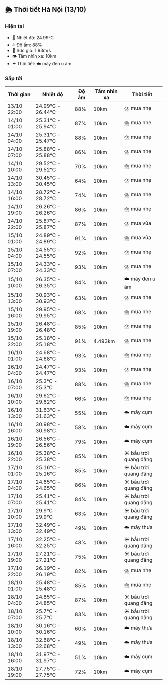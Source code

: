 ## 🌦️ Thời tiết Hà Nội (13/10)

### Hiện tại

- 🌡️ Nhiệt độ: 24.99℃
- 💦 Độ ẩm: 88%
- 💨 Sức gió: 1.93m/s
- 👁️ Tầm nhìn xa: 10km
- ☂️ Thời tiết: ☁️ mây đen u ám

### Sắp tới

| Thời gian | Nhiệt độ | Độ ẩm | Tầm nhìn xa | Thời tiết |
| --- | --- | --- | --- | --- |
| 13/10 22:00 | 24.99℃ - 26.44℃ | 88% | 10km | ⛈️ mưa nhẹ |
| 14/10 01:00 | 25.31℃ - 25.94℃ | 87% | 10km | ⛈️ mưa nhẹ |
| 14/10 04:00 | 25.31℃ - 25.47℃ | 88% | 10km | ⛈️ mưa nhẹ |
| 14/10 07:00 | 25.88℃ - 25.88℃ | 86% | 10km | ⛈️ mưa nhẹ |
| 14/10 10:00 | 29.52℃ - 29.52℃ | 70% | 10km | ⛈️ mưa nhẹ |
| 14/10 13:00 | 30.45℃ - 30.45℃ | 64% | 10km | ⛈️ mưa nhẹ |
| 14/10 16:00 | 28.72℃ - 28.72℃ | 74% | 10km | ⛈️ mưa nhẹ |
| 14/10 19:00 | 26.26℃ - 26.26℃ | 86% | 10km | ⛈️ mưa nhẹ |
| 14/10 22:00 | 25.87℃ - 25.87℃ | 87% | 10km | ⛈️ mưa vừa |
| 15/10 01:00 | 24.89℃ - 24.89℃ | 91% | 10km | ⛈️ mưa vừa |
| 15/10 04:00 | 24.55℃ - 24.55℃ | 92% | 10km | ⛈️ mưa nhẹ |
| 15/10 07:00 | 24.33℃ - 24.33℃ | 93% | 10km | ⛈️ mưa nhẹ |
| 15/10 10:00 | 26.35℃ - 26.35℃ | 84% | 10km | ☁️ mây đen u ám |
| 15/10 13:00 | 30.93℃ - 30.93℃ | 63% | 10km | ⛈️ mưa nhẹ |
| 15/10 16:00 | 29.95℃ - 29.95℃ | 68% | 10km | ⛈️ mưa nhẹ |
| 15/10 19:00 | 26.48℃ - 26.48℃ | 85% | 10km | ⛈️ mưa nhẹ |
| 15/10 22:00 | 25.18℃ - 25.18℃ | 91% | 4.493km | ⛈️ mưa nhẹ |
| 16/10 01:00 | 24.68℃ - 24.68℃ | 93% | 10km | ⛈️ mưa nhẹ |
| 16/10 04:00 | 24.47℃ - 24.47℃ | 93% | 10km | ⛈️ mưa nhẹ |
| 16/10 07:00 | 25.3℃ - 25.3℃ | 88% | 10km | ⛈️ mưa nhẹ |
| 16/10 10:00 | 29.62℃ - 29.62℃ | 66% | 10km | ⛈️ mưa nhẹ |
| 16/10 13:00 | 31.63℃ - 31.63℃ | 55% | 10km | ☁️ mây cụm |
| 16/10 16:00 | 30.98℃ - 30.98℃ | 58% | 10km | ☁️ mây cụm |
| 16/10 19:00 | 26.56℃ - 26.56℃ | 79% | 10km | ☁️ mây cụm |
| 16/10 22:00 | 25.38℃ - 25.38℃ | 85% | 10km | ☀️ bầu trời quang đãng |
| 17/10 01:00 | 25.16℃ - 25.16℃ | 85% | 10km | ☀️ bầu trời quang đãng |
| 17/10 04:00 | 24.65℃ - 24.65℃ | 86% | 10km | ☀️ bầu trời quang đãng |
| 17/10 07:00 | 25.41℃ - 25.41℃ | 84% | 10km | ☀️ bầu trời quang đãng |
| 17/10 10:00 | 29.9℃ - 29.9℃ | 63% | 10km | ☀️ bầu trời quang đãng |
| 17/10 13:00 | 32.49℃ - 32.49℃ | 49% | 10km | ☁️ mây thưa |
| 17/10 16:00 | 32.25℃ - 32.25℃ | 48% | 10km | ☀️ bầu trời quang đãng |
| 17/10 19:00 | 27.21℃ - 27.21℃ | 75% | 10km | ☀️ bầu trời quang đãng |
| 17/10 22:00 | 26.19℃ - 26.19℃ | 82% | 10km | ⛈️ mưa nhẹ |
| 18/10 01:00 | 25.48℃ - 25.48℃ | 85% | 10km | ⛈️ mưa nhẹ |
| 18/10 04:00 | 24.85℃ - 24.85℃ | 87% | 10km | ☀️ bầu trời quang đãng |
| 18/10 07:00 | 25.7℃ - 25.7℃ | 83% | 10km | ☀️ bầu trời quang đãng |
| 18/10 10:00 | 30.16℃ - 30.16℃ | 60% | 10km | ☁️ mây thưa |
| 18/10 13:00 | 32.68℃ - 32.68℃ | 49% | 10km | ☁️ mây thưa |
| 18/10 16:00 | 31.97℃ - 31.97℃ | 51% | 10km | ☁️ mây cụm |
| 18/10 19:00 | 27.75℃ - 27.75℃ | 72% | 10km | ☁️ mây cụm |
